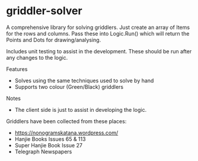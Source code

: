 # griddler-solver
A comprehensive library for solving griddlers.  Just create an array of Items for the rows and columns.  Pass these into Logic.Run() which will return the Points and Dots for drawing/analysing.

Includes unit testing to assist in the development.  These should be run after any changes to the logic.

Features
* Solves using the same techniques used to solve by hand
* Supports two colour (Green/Black) griddlers

Notes
* The client side is just to assist in developing the logic.

Griddlers have been collected from these places:
* https://nonogramskatana.wordpress.com/
* Hanjie Books Issues 65 & 113
* Super Hanjie Book Issue 27
* Telegraph Newspapers

